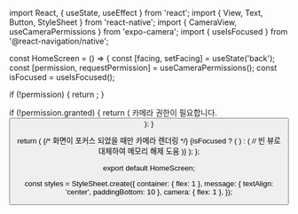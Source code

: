 import React, { useState, useEffect } from 'react';
import { View, Text, Button, StyleSheet } from 'react-native';
import { CameraView, useCameraPermissions } from 'expo-camera';
import { useIsFocused } from '@react-navigation/native';

const HomeScreen = () => {
  const [facing, setFacing] = useState('back');
  const [permission, requestPermission] = useCameraPermissions();
  const isFocused = useIsFocused();

  if (!permission) {
    return <View />;
  }

  if (!permission.granted) {
    return (
      <View style={styles.container}>
        <Text style={styles.message}>카메라 권한이 필요합니다.</Text>
        <Button onPress={requestPermission} title="권한 허용" />
      </View>
    );
  }

  return (
    <View style={styles.container}>
      {/* 화면이 포커스 되었을 때만 카메라 렌더링 */}
      {isFocused ? (
        <CameraView style={styles.camera} facing={facing} />
      ) : (
        <View style={styles.camera} /> // 빈 뷰로 대체하여 메모리 해제 도움
      )}
    </View>
  );
};

export default HomeScreen;

const styles = StyleSheet.create({
  container: { flex: 1 },
  message: { textAlign: 'center', paddingBottom: 10 },
  camera: { flex: 1 },
});